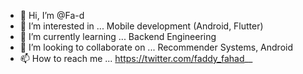 - 👋 Hi, I’m @Fa-d
- 👀 I’m interested in ... Mobile development (Android, Flutter)
- 🌱 I’m currently learning ... Backend Engineering 
- 💞️ I’m looking to collaborate on ... Recommender Systems, Android
- 📫 How to reach me ... https://twitter.com/faddy_fahad__

<!---
Fa-d/Fa-d is a ✨ special ✨ repository because its `README.md` (this file) appears on your GitHub profile.
You can click the Preview link to take a look at your changes.
--->
